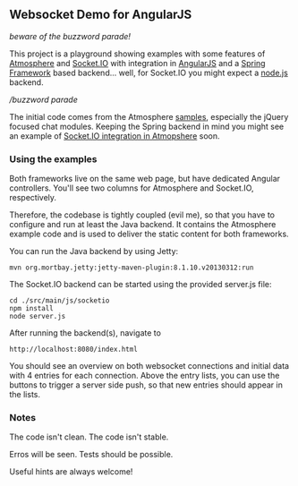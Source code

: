 ## Websocket Demo for AngularJS

*beware of the buzzword parade!*

This project is a playground showing examples with some features of [Atmosphere](https://github.com/Atmosphere/atmosphere) and [Socket.IO](http://socket.io/) with integration in [AngularJS](http://angularjs.org/) and a [Spring Framework](http://www.springsource.org/) based backend... well, for Socket.IO you might expect a [node.js](http://nodejs.org/) backend.

*/buzzword parade*

The initial code comes from the Atmosphere [samples](https://github.com/Atmosphere/atmosphere/tree/master/samples), especially the jQuery focused chat modules. Keeping the Spring backend in mind you might see an example of [Socket.IO integration in Atmopshere](https://github.com/Atmosphere/atmosphere/wiki/Getting-Started-with-Socket.IO) soon.

### Using the examples
Both frameworks live on the same web page, but have dedicated Angular controllers. You'll see two columns for Atmosphere and Socket.IO, respectively.

Therefore, the codebase is tightly coupled (evil me), so that you have to configure and run at least the Java backend. It contains the Atmosphere example code and is used to deliver the static content for both frameworks.

You can run the Java backend by using Jetty:
```
mvn org.mortbay.jetty:jetty-maven-plugin:8.1.10.v20130312:run
```

The Socket.IO backend can be started using the provided server.js file:

```
cd ./src/main/js/socketio
npm install
node server.js
```

After running the backend(s),  navigate to
```
http://localhost:8080/index.html
```
You should see an overview on both websocket connections and initial data with 4 entries for each connection. Above the entry lists, you can use the buttons to trigger a server side push, so that new entries should appear in the lists.

### Notes
The code isn't clean.
The code isn't stable.

Erros will be seen.
Tests should be possible.

Useful hints are always welcome!
